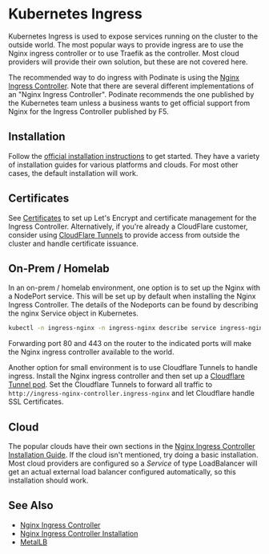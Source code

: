 # Kubernetes Ingress

Kubernetes Ingress is used to expose services running on the cluster to the outside world. The most popular ways to provide ingress are to use the Nginx ingress controller or to use Traefik as the controller. Most cloud providers will provide their own solution, but these are not covered here. 

The recommended way to do ingress with Podinate is using the [Nginx Ingress Controller](https://kubernetes.github.io/ingress-nginx/). Note that there are several different implementations of an "Nginx Ingress Controller". Podinate recommends the one published by the Kubernetes team unless a business wants to get official support from Nginx for the Ingress Controller published by F5. 

## Installation 
Follow the [official installation instructions](https://kubernetes.github.io/ingress-nginx/deploy/) to get started. They have a variety of installation guides for various platforms and clouds. For most other cases, the default installation will work. 

## Certificates
See [Certificates](certificates.md) to set up Let's Encrypt and certificate management for the Ingress Controller. Alternatively, if you're already a CloudFlare customer, consider using [CloudFlare Tunnels](../applications/cloudflare-tunnel.md) to provide access from outside the cluster and handle certificate issuance.

## On-Prem / Homelab
In an on-prem / homelab environment, one option is to set up the Nginx with a NodePort service. This will be set up by default when installing the Nginx Ingress Controller. The details of the Nodeports can be found by describing the nginx Service object in Kubernetes.
```bash
kubectl -n ingress-nginx -n ingress-nginx describe service ingress-nginx-controller
```
Forwarding port 80 and 443 on the router to the indicated ports will make the Nginx ingress controller available to the world. 

Another option for small environment is to use Cloudflare Tunnels to handle ingress. Install the Nginx ingress controller and then set up a [Cloudflare Tunnel pod](../applications/cloudflare-tunnel.md). Set the Cloudflare Tunnels to forward all traffic to `http://ingress-nginx-controller.ingress-nginx` and let Cloudflare handle SSL Certificates. 

## Cloud
The popular clouds have their own sections in the [Nginx Ingress Controller Installation Guide](https://kubernetes.github.io/ingress-nginx/deploy/). If the cloud isn't mentioned, try doing a basic installation. Most cloud providers are configured so a *Service* of type LoadBalancer will get an actual external load balancer configured automatically, so this installation should work. 

## See Also
- [Nginx Ingress Controller](https://kubernetes.github.io/ingress-nginx/)
- [Nginx Ingress Controller Installation](https://kubernetes.github.io/ingress-nginx/deploy/)
- [MetalLB](https://metallb.io/)